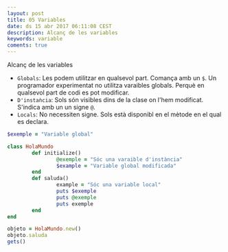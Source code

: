 ```yaml
---
layout: post
title: 05 Variables
date: ds 15 abr 2017 06:11:08 CEST 
description: Alcanç de les variables 
keywords: variable
coments: true
---
```


Alcanç de les variables

- `Globals`: Les podem utilitzar en qualsevol part. Comança amb un `$`. Un programador experimentat no utilitza varaibles globals. Perquè en qualsevol part de codi es pot modificar.
- `D'instaǹcia`: Sols són visibles dins de la clase on l'hem modificat. S'indica amb un un signe `@`.
- `Locals`: No necessiten signe. Sols està disponibl en el mètode en el qual es declara.

```ruby
$exemple = "Variable global"

class HolaMundo
        def initialize()
                @exemple = "Sóc una varaible d'instància"
                $example = "Variable global modificada"
        end
        def saluda()
                example = "Sóc una variable local"
                puts $exemple
                puts @exemple
                puts exemple
        end
end

objeto = HolaMundo.new()
objeto.saluda
gets()
```
